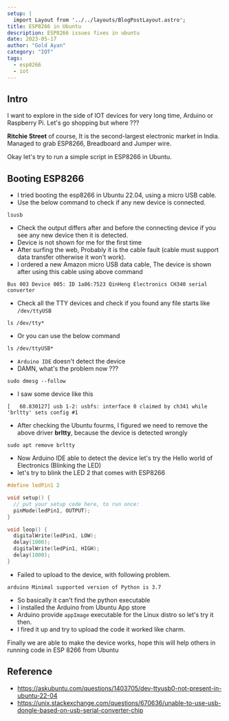 ```yaml
---
setup: |
  import Layout from '../../layouts/BlogPostLayout.astro';
title: ESP8266 in Ubuntu
description: ESP8266 issues fixes in ubuntu
date: 2023-05-17
author: "Gold Ayan"
category: "IOT"
tags:
  - esp8266
  - iot
---
```



## Intro

I want to explore in the side of IOT devices for very long time, Arduino or Raspberry Pi.
Let's go shopping but where ???  

**Ritchie Street** of course, It is the second-largest electronic market
in India. Managed to grab ESP8266, Breadboard and Jumper wire.  

Okay let's try to run a simple script in ESP8266 in Ubuntu.

## Booting ESP8266
- I tried booting the esp8266 in Ubuntu 22.04, using a micro USB cable. 
- Use the below command to check if any new device is connected.
```shell
lsusb
```
- Check the output differs after and before the connecting device if you see any new device then it is detected.
- Device is not shown for me for the first time
- After surfing the web, Probably it is the cable fault (cable must support data transfer otherwise it won't work).
- I ordered a new Amazon micro USB data cable, The device is shown after using this cable using above command
```
Bus 003 Device 005: ID 1a86:7523 QinHeng Electronics CH340 serial converter
```
- Check all the TTY devices and check if you found any file starts like `/dev/ttyUSB`
```
ls /dev/tty*
```
- Or you can use the below command
```
ls /dev/ttyUSB*
``` 
- `Arduino IDE` doesn't detect the device
- DAMN, what's the problem now ???

```
sudo dmesg --follow
```
- I saw some device like this
```
[   60.830127] usb 1-2: usbfs: interface 0 claimed by ch341 while 'brltty' sets config #1
```
- After checking the Ubuntu fourms, I figured we need to remove the above driver **brltty**, because the device is detected wrongly
```
sudo apt remove brltty
```
- Now Arduino IDE able to detect the device let's try the Hello world of Electronics (Blinking the LED)
- let's try to blink the LED 2 that comes with ESP8266
```c
#define ledPin1 2

void setup() {
  // put your setup code here, to run once:
  pinMode(ledPin1, OUTPUT);
}

void loop() {
  digitalWrite(ledPin1, LOW);
  delay(1000);
  digitalWrite(ledPin1, HIGH);
  delay(1000);
}
```
- Failed to upload to the device, with following problem.
```
arduino Minimal supported version of Python is 3.7
```
- So basically it can't find the python executable
- I installed the Arduino from Ubuntu App store
- Arduino provide `appImage` executable for the Linux distro so let's try it then.
- I fired it up and try to upload the code it worked like charm.

Finally we are able to make the device works, hope this will help others in running code in ESP 8266 from Ubuntu


## Reference
- https://askubuntu.com/questions/1403705/dev-ttyusb0-not-present-in-ubuntu-22-04
- https://unix.stackexchange.com/questions/670636/unable-to-use-usb-dongle-based-on-usb-serial-converter-chip
